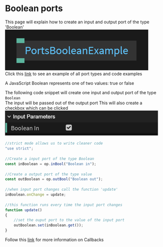 # Boolean ports

This page will explain how to create an input and output port of the type 'Boolean'<br>
![Button](../img/creating_ports_boolean_port_color.png) <br>
Click this [link](https://cables.gl/ui/#/project/5b9f692e671e52e512ab3af3) to see an example of all port types and code examples

A JavaScript Boolean represents one of two values: true or false

The following code snippet will create one input and output port of the type `Boolean`<br>
The input  will be passed out of the output port
This will also create a checkbox which can be clicked<br>
![Button](../img/creating_ports_boolean_checkbox_ui_pane.png)

```javascript
//strict mode allows us to write cleaner code
"use strict";

//Create a input port of the type Boolean
const inBoolean = op.inBool("Boolean in");

//Create a output port of the type value
const outBoolean = op.outBool("Boolean out");

//when input port changes call the function 'update'
inBoolean.onChange = update;

//this function runs every time the input port changes
function update()
{
    //set the ouput port to the value of the input port
    outBoolean.set(inBoolean.get());
}
```

Follow this [link](../../dev_callbacks/dev_callbacks.md) for more information on Callbacks






